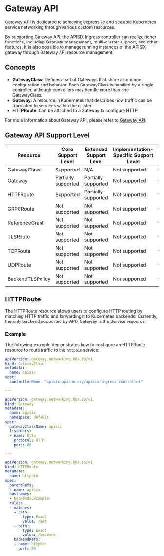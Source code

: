 
# Gateway API

Gateway API is dedicated to achieving expressive and scalable Kubernetes service networking through various custom resources.

By supporting Gateway API, the APISIX Ingress controller can realize richer functions, including Gateway management, multi-cluster support, and other features. It is also possible to manage running instances of the APISIX gateway through Gateway API resource management.

## Concepts

- **GatewayClass**: Defines a set of Gateways that share a common configuration and behavior. Each GatewayClass is handled by a single controller, although controllers may handle more than one GatewayClass.
- **Gateway**: A resource in Kubernetes that describes how traffic can be translated to services within the cluster.
- **HTTPRoute**: Can be attached to a Gateway to configure HTTP

For more information about Gateway API, please refer to [Gateway API](https://gateway-api.sigs.k8s.io/).

## Gateway API Support Level

| Resource         | Core Support Level  | Extended Support Level | Implementation-Specific Support Level | API Version |
| ---------------- | ------------------- | ---------------------- | ------------------------------------- | ----------- |
| GatewayClass     | Supported           | N/A                    | Not supported                         | v1          |
| Gateway          | Partially supported | Partially supported    | Not supported                         | v1          |
| HTTPRoute        | Supported           | Partially supported    | Not supported                         | v1          |
| GRPCRoute        | Not supported       | Not supported          | Not supported                         | v1          |
| ReferenceGrant   | Not supported       | Not supported          | Not supported                         | v1beta1     |
| TLSRoute         | Not supported       | Not supported          | Not supported                         | v1alpha2    |
| TCPRoute         | Not supported       | Not supported          | Not supported                         | v1alpha2    |
| UDPRoute         | Not supported       | Not supported          | Not supported                         | v1alpha2    |
| BackendTLSPolicy | Not supported       | Not supported          | Not supported                         | v1alpha3    |

## HTTPRoute

The HTTPRoute resource allows users to configure HTTP routing by matching HTTP traffic and forwarding it to Kubernetes backends. Currently, the only backend supported by API7 Gateway is the Service resource.

### Example

The following example demonstrates how to configure an HTTPRoute resource to route traffic to the `httpbin` service:

```yaml
apiVersion: gateway.networking.k8s.io/v1
kind: GatewayClass
metadata:
  name: apisix
spec:
  controllerName: "apisix.apache.org/apisix-ingress-controller"

---

apiVersion: gateway.networking.k8s.io/v1
kind: Gateway
metadata:
  name: apisix
  namespace: default
spec:
  gatewayClassName: apisix
  listeners:
  - name: http
    protocol: HTTP
    port: 80

---

apiVersion: gateway.networking.k8s.io/v1
kind: HTTPRoute
metadata:
  name: httpbin
spec:
  parentRefs:
  - name: apisix
  hostnames:
  - backends.example
  rules:
  - matches: 
    - path:
        type: Exact
        value: /get
    - path:
        type: Exact
        value: /headers
    backendRefs:
    - name: httpbin
      port: 80
```
